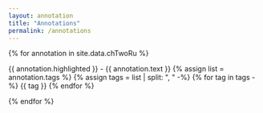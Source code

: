 ```yaml
---
layout: annotation
title: "Annotations"
permalink: /annotations
---
```


<div class="annotation-text">
    {% for annotation in site.data.chTwoRu %}
    <div id="{{ annotation.Id }}">
        <p markdown="1">
            <span class="highlighted">{{ annotation.highlighted }}</span> - {{ annotation.text }}
            {% assign list = annotation.tags %}
            {% assign tags = list | split: ", " -%}
            {% for tag in tags -%}
                <span class="tag tag-{{ tag }}">{{ tag }}</span> 
            {% endfor %}
        </p>
    </div>
    {% endfor %}
</div>
